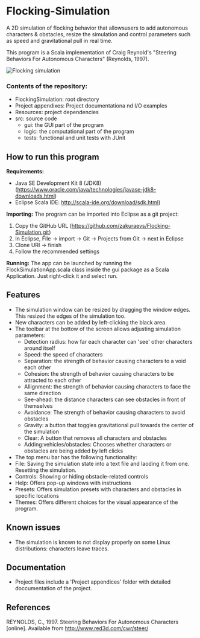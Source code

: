# Flocking-Simulation
A 2D simulation of flocking behavior that allowsusers to add autonomous characters & obstacles, resize the simulation and control parameters such as speed and gravitational pull in real time.

This program is a Scala implementation of Craig Reynold's "Steering Behaviors For Autonomous Characters" (Reynolds, 1997). 

![Flocking simulation](https://i.imgur.com/pk0Zno3.png)

### Contents of the repository:

- FlockingSimulation: root directory
- Project appendixes: Project documentationa nd I/O examples
- Resources: project dependencies
- src: source code
  - gui: the GUI part of the program
  - logic: the computational part of the program
  - tests: functional and unit tests with JUnit

## How to run this program

**Requirements:**

- Java SE Development Kit 8 (JDK8) (https://www.oracle.com/java/technologies/javase-jdk8-downloads.html)  
- Eclipse Scala IDE: http://scala-ide.org/download/sdk.html) 

**Importing:**
The program can be imported into Eclipse as a git project:

1. Copy the GitHub URL (https://github.com/zakuraevs/Flocking-Simulation.git)
2. In Eclipse, File -> import -> Git -> Projects from Git -> next in Eclipse
3. Clone URI -> finish
4. Follow the recommended settings

**Running:**
The app can be launched by running the FlockSimulationApp.scala class inside the gui package as a Scala Application. Just right-click it and select run.

## Features

- The simulation window can be resized by dragging the window edges. This resized the edges of the simulation too.
- New characters can be added by left-clicking the black area.
- The toolbar at the bottow of the screen allows adjusting simulation parameters:
  - Detection radius: how far each character can 'see' other characters around itself
  - Speed: the speed of characters
  - Separation: the strength of behavior causing characters to a void each other
  - Cohesion: the strength of behavior causing characters to be attracted to each other
  - Allignment: the strength of behavior causing characters to face the same direction
  - See-ahead: the distance characters can see obstacles in front of themselves
  - Avoidance: The strength of behavior causing characters to avoid obstacles
  - Gravity: a button that toggles gravitational pull towards the center of the simulation
  - Clear: A button that removes all characters and obstacles
  - Adding:vehicles/obstacles: Chooses whether characters or obstacles are being added by left clicks
 - The top menu bar has the following functionality:
  - File: Saving the simulation state into a text file and laoding it from one. Resetting the simulation.
  - Controls: Showing or hiding obstacle-related controls
  - Help: Offers pop-up windows with instructions
  - Presets: Offers simulation presets with characters and obstacles in specific locations
  - Themes: Offers different choices for the visual appearance of the program.
  
## Known issues

- The simulation is known to not display properly on some Linux distributions: characters leave traces.

## Documentation

- Project files include a 'Project appendices' folder with detailed doccumentation of the project.

## References

REYNOLDS, C., 1997. Steering Behaviors For Autonomous Characters [online]. Available from http://www.red3d.com/cwr/steer/
